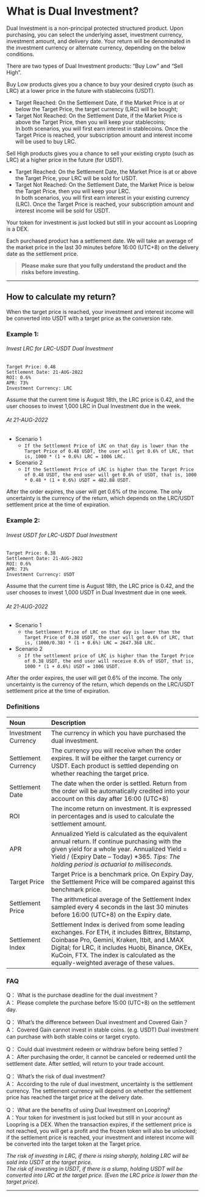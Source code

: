 # What is Dual Investment?

Dual Investment is a non-principal protected structured product. Upon purchasing, you can select the underlying asset,
investment currency, investment amount, and delivery date. Your return will be denominated in the investment currency or
alternate currency, depending on the below conditions.

There are two types of Dual Investment products: “Buy Low” and “Sell High”.

Buy Low products gives you a chance to buy your desired crypto (such as LRC) at a lower price in the future with
stablecoins (USDT).

- Target Reached: On the Settlement Date, if the Market Price is at or below the Target Price, the target currency (LRC)
  will be bought;
- Target Not Reached: On the Settlement Date, if the Market Price is above the Target Price, then you will keep your
  stablecoins;  
  In both scenarios, you will first earn interest in stablecoins. Once the Target Price is reached, your subscription
  amount and interest income will be used to buy LRC.

Sell High products gives you a chance to sell your existing crypto (such as LRC) at a higher price in the future (for
USDT).

- Target Reached: On the Settlement Date, the Market Price is at or above the Target Price, your LRC will be sold for
  USDT.
- Target Not Reached: On the Settlement Date, the Market Price is below the Target Price, then you will keep your LRC.  
  In both scenarios, you will first earn interest in your existing currency (LRC). Once the Target Price is reached,
  your subscription amount and interest income will be sold for USDT.

Your token for investment is just locked but still in your account as Loopring is a DEX. 

Each purchased product has a settlement date. We will take an average of the market price in the last 30 minutes before 16:00 (UTC+8) on the delivery date as the settlement price. 

> **Please make sure that you fully understand the product and the risks before investing.**
***

## How to calculate my return?

When the target price is reached, your investment and interest income will be converted into USDT with a target price as
the conversion rate.

### Example 1:

###### Invest LRC for LRC-USDT Dual Investment

```text 
Target Price: 0.48   
Settlement Date: 21-AUG-2022   
ROI: 0.6%  
APR: 73%  
Investment Currency: LRC  
```

Assume that the current time is August 18th, the LRC price is 0.42, and the user chooses to invest 1,000 LRC in Dual
Investment due in the week.

###### At 21-AUG-2022

- Scenario 1
    - `If the Settlement Price of LRC on that day is lower than the Target Price of 0.48 USDT, the user will get 0.6% of LRC, that is, 1000 * (1 + 0.6%) LRC = 1006 LRC.`
- Scenario 2
    - `If the Settlement Price of LRC is higher than the Target Price of 0.48 USDT, the end user will get 0.6% of USDT, that is, 1000 * 0.48 * (1 + 0.6%) USDT = 482.88 USDT.`

After the order expires, the user will get 0.6% of the income. The only uncertainty is the currency of the return, which
depends on the LRC/USDT settlement price at the time of expiration.

### Example 2:

###### Invest USDT for LRC-USDT Dual Investment

```text 
Target Price: 0.38  
Settlement Date: 21-AUG-2022  
ROI: 0.6%  
APR: 73%  
Investment Currency: USDT  
```

Assume that the current time is August 18th, the LRC price is 0.42, and the user chooses to invest 1,000 USDT in Dual
Investment due in one week.

###### At 21-AUG-2022

- Scenario 1
    - `the Settlement Price of LRC on that day is lower than the Target Price of 0.38 USDT, the user will get 0.6% of LRC, that is, (1000/0.38) * (1 + 0.6%) LRC = 2647.368 LRC.`
- Scenario 2
    - `If the settlement price of LRC is higher than the Target Price of 0.38 USDT, the end user will receive 0.6% of USDT, that is, 1000 * (1 + 0.6%) USDT = 1006 USDT.`

After the order expires, the user will get 0.6% of the income. The only uncertainty is the currency of the return, which
depends on the LRC/USDT settlement price at the time of expiration.

### Definitions

| Noun | Description |
| :------------ | :------------ |
| Investment Currency  | The currency in which you have purchased the dual investment.  |
| Settlement Currency  | The currency you will receive when the order expires. It will be either the target currency or USDT. Each product is settled depending on whether reaching the target price.  |
| Settlement Date  | The date when the order is settled. Return from the order will be automatically credited into your account on this day after 16:00 (UTC+8) |
| ROI  | The income return on investment. It is expressed in percentages and is used to calculate the settlement amount.  |
| APR  | Annualized Yield is calculated as the equivalent annual return. If continue purchasing with the given yield for a whole year. Annualized Yield = Yield &#47; (Expiry Date – Today) &#42;365.  *Tips: The holding period is actuarial to milliseconds.* |
| Target Price  | Target Price is a benchmark price. On Expiry Day, the Settlement Price will be compared against this benchmark price.  |
| Settlement Price  | The arithmetical average of the Settlement Index sampled every 4 seconds in the last 30 minutes before 16:00 (UTC+8) on the Expiry date.  |
| Settlement Index  | Settlement Index is derived from some leading exchanges. For ETH, it includes Bittrex, Bitstamp, Coinbase Pro, Gemini, Kraken, Itbit, and LMAX Digital; for LRC, it includes Huobi, Binance, OKEx, KuCoin, FTX. The index is calculated as the equally-weighted average of these values.  |

### FAQ

Q： What is the purchase deadline for the dual investment？  
A： Please complete the purchase before 15:00 (UTC+8) on the settlement day.

Q： What’s the difference between Dual investment and Covered Gain？  
A： Covered Gain cannot invest in stable coins. (e.g. USDT) Dual investment can purchase with both stable coins or target
crypto.

Q： Could dual investment redeem or withdraw before being settled？  
A： After purchasing the order, it cannot be canceled or redeemed until the settlement date. After settled, will return
to your trade account.

Q： What’s the risk of dual investment?  
A： According to the rule of dual investment, uncertainty is the settlement currency. The settlement currency will depend
on whether the settlement price has reached the target price at the delivery date.

Q： What are the benefits of using Dual Investment on Loopring?  
A：Your token for investment is just locked but still in your account as Loopring is a DEX. When the transaction expires, if the settlement price is not reached, you will get a profit and the frozen token will also be unlocked; if the settlement price is reached, your investment and interest income will be converted into the target token at the Target price.

*The risk of investing in LRC, if there is rising sharply, holding LRC will be sold into USDT at the target price.  
The risk of investing in USDT, if there is a slump, holding USDT will be converted into LRC at the target price. (Even
the LRC price is lower than the target price).*
***
